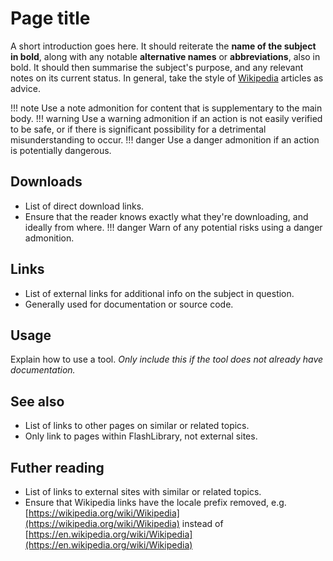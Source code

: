 # Page title

A short introduction goes here. It should reiterate the **name of the subject in bold**, along with any notable **alternative names** or **abbreviations**, also in bold. It should then summarise the subject's purpose, and any relevant notes on its current status. In general, take the style of [Wikipedia](https://wikipedia.org) articles as advice.

!!! note
    Use a note admonition for content that is supplementary to the main body.
!!! warning
    Use a warning admonition if an action is not easily verified to be safe, or if there is significant possibility for a detrimental misunderstanding to occur.
!!! danger
    Use a danger admonition if an action is potentially dangerous.

## Downloads

- List of direct download links.
- Ensure that the reader knows exactly what they're downloading, and ideally from where.
!!! danger
    Warn of any potential risks using a danger admonition.

## Links

- List of external links for additional info on the subject in question.
- Generally used for documentation or source code.

## Usage

Explain how to use a tool. *Only include this if the tool does not already have documentation.*

## See also

- List of links to other pages on similar or related topics.
- Only link to pages within FlashLibrary, not external sites.

## Futher reading

- List of links to external sites with similar or related topics.
- Ensure that Wikipedia links have the locale prefix removed, e.g. [https://wikipedia.org/wiki/Wikipedia](https://wikipedia.org/wiki/Wikipedia) instead of [https://en.wikipedia.org/wiki/Wikipedia](https://en.wikipedia.org/wiki/Wikipedia)